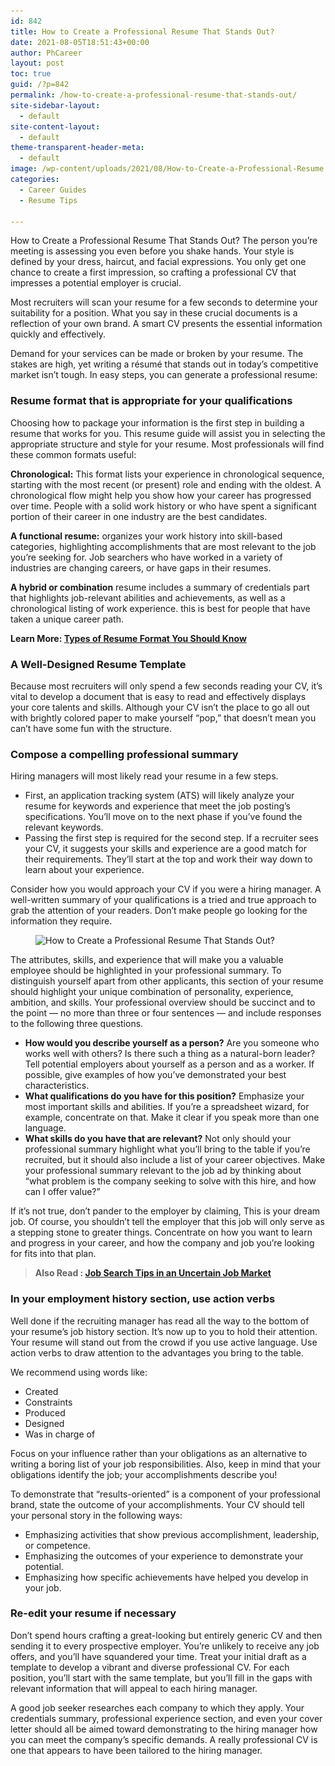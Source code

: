 ```yaml
---
id: 842
title: How to Create a Professional Resume That Stands Out?
date: 2021-08-05T18:51:43+00:00
author: PhCareer
layout: post
toc: true
guid: /?p=842
permalink: /how-to-create-a-professional-resume-that-stands-out/
site-sidebar-layout:
  - default
site-content-layout:
  - default
theme-transparent-header-meta:
  - default
image: /wp-content/uploads/2021/08/How-to-Create-a-Professional-Resume.jpg
categories:
  - Career Guides
  - Resume Tips

---
```

How to Create a Professional Resume That Stands Out? The person you&#8217;re meeting is assessing you even before you shake hands. Your style is defined by your dress, haircut, and facial expressions. You only get one chance to create a first impression, so crafting a professional CV that impresses a potential employer is crucial.

Most recruiters will scan your resume for a few seconds to determine your suitability for a position. What you say in these crucial documents is a reflection of your own brand. A smart CV presents the essential information quickly and effectively.

Demand for your services can be made or broken by your resume. The stakes are high, yet writing a résumé that stands out in today&#8217;s competitive market isn&#8217;t tough. In easy steps, you can generate a professional resume:

### **Resume format that is appropriate for your qualifications**

Choosing how to package your information is the first step in building a resume that works for you. This resume guide will assist you in selecting the appropriate structure and style for your resume. Most professionals will find these common formats useful:

**Chronological:** This format lists your experience in chronological sequence, starting with the most recent (or present) role and ending with the oldest. A chronological flow might help you show how your career has progressed over time. People with a solid work history or who have spent a significant portion of their career in one industry are the best candidates.

**A functional resume:** organizes your work history into skill-based categories, highlighting accomplishments that are most relevant to the job you&#8217;re seeking for. Job searchers who have worked in a variety of industries are changing careers, or have gaps in their resumes.

**A hybrid or combination** resume includes a summary of credentials part that highlights job-relevant abilities and achievements, as well as a chronological listing of work experience. this is best for people that have taken a unique career path.

**Learn More: [Types of Resume Format You Should Know](/types-of-resume-format-you-should-know/)**

### **A Well-Designed Resume Template**

Because most recruiters will only spend a few seconds reading your CV, it&#8217;s vital to develop a document that is easy to read and effectively displays your core talents and skills. Although your CV isn&#8217;t the place to go all out with brightly colored paper to make yourself &#8220;pop,&#8221; that doesn&#8217;t mean you can&#8217;t have some fun with the structure.

### **Compose a compelling professional summary**

Hiring managers will most likely read your resume in a few steps.

  * First, an application tracking system (ATS) will likely analyze your resume for keywords and experience that meet the job posting&#8217;s specifications. You&#8217;ll move on to the next phase if you&#8217;ve found the relevant keywords.
  * Passing the first step is required for the second step. If a recruiter sees your CV, it suggests your skills and experience are a good match for their requirements. They&#8217;ll start at the top and work their way down to learn about your experience.

Consider how you would approach your CV if you were a hiring manager. A well-written summary of your qualifications is a tried and true approach to grab the attention of your readers. Don&#8217;t make people go looking for the information they require.



<div class="wp-block-image">
  <figure class="aligncenter size-large"><img loading="lazy" width="1024" height="576" src="/wp-content/uploads/2021/08/How-to-Create-a-Professional-Resume-That-Stands-Out-1024x576.jpg" alt="How to Create a Professional Resume That Stands Out?" class="wp-image-846" srcset="/wp-content/uploads/2021/08/How-to-Create-a-Professional-Resume-That-Stands-Out-1024x576.jpg 1024w, /wp-content/uploads/2021/08/How-to-Create-a-Professional-Resume-That-Stands-Out-300x169.jpg 300w, /wp-content/uploads/2021/08/How-to-Create-a-Professional-Resume-That-Stands-Out-768x432.jpg 768w, /wp-content/uploads/2021/08/How-to-Create-a-Professional-Resume-That-Stands-Out-1536x864.jpg 1536w, /wp-content/uploads/2021/08/How-to-Create-a-Professional-Resume-That-Stands-Out.jpg 1920w" sizes="(max-width: 1024px) 100vw, 1024px" /></figure>
</div>

The attributes, skills, and experience that will make you a valuable employee should be highlighted in your professional summary. To distinguish yourself apart from other applicants, this section of your resume should highlight your unique combination of personality, experience, ambition, and skills. Your professional overview should be succinct and to the point — no more than three or four sentences — and include responses to the following three questions.

  * **How would you describe yourself as a person?** Are you someone who works well with others? Is there such a thing as a natural-born leader? Tell potential employers about yourself as a person and as a worker. If possible, give examples of how you&#8217;ve demonstrated your best characteristics.
  * **What qualifications do you have for this position?** Emphasize your most important skills and abilities. If you&#8217;re a spreadsheet wizard, for example, concentrate on that. Make it clear if you speak more than one language.
  * **What skills do you have that are relevant?** Not only should your professional summary highlight what you&#8217;ll bring to the table if you&#8217;re recruited, but it should also include a list of your career objectives. Make your professional summary relevant to the job ad by thinking about &#8220;what problem is the company seeking to solve with this hire, and how can I offer value?&#8221;

If it&#8217;s not true, don&#8217;t pander to the employer by claiming, This is your dream job. Of course, you shouldn&#8217;t tell the employer that this job will only serve as a stepping stone to greater things. Concentrate on how you want to learn and progress in your career, and how the company and job you&#8217;re looking for fits into that plan.

<blockquote class="wp-block-quote">
  <p>
    <strong>Also Read : <a href="/job-search-tips-in-an-uncertain-job-market/">Job Search Tips in an Uncertain Job Market</a></strong>
  </p>
</blockquote>

### **In your employment history section, use action verbs**

Well done if the recruiting manager has read all the way to the bottom of your resume&#8217;s job history section. It&#8217;s now up to you to hold their attention. Your resume will stand out from the crowd if you use active language. Use action verbs to draw attention to the advantages you bring to the table.

We recommend using words like:

  * Created
  * Constraints
  * Produced
  * Designed
  * Was in charge of

Focus on your influence rather than your obligations as an alternative to writing a boring list of your job responsibilities. Also, keep in mind that your obligations identify the job; your accomplishments describe you!

To demonstrate that &#8220;results-oriented&#8221; is a component of your professional brand, state the outcome of your accomplishments. Your CV should tell your personal story in the following ways:

  * Emphasizing activities that show previous accomplishment, leadership, or competence.
  * Emphasizing the outcomes of your experience to demonstrate your potential.
  * Emphasizing how specific achievements have helped you develop in your job.

### **Re-edit your resume if necessary**

Don&#8217;t spend hours crafting a great-looking but entirely generic CV and then sending it to every prospective employer. You&#8217;re unlikely to receive any job offers, and you&#8217;ll have squandered your time. Treat your initial draft as a template to develop a vibrant and diverse professional CV. For each position, you&#8217;ll start with the same template, but you&#8217;ll fill in the gaps with relevant information that will appeal to each hiring manager.

A good job seeker researches each company to which they apply. Your credentials summary, professional experience section, and even your cover letter should all be aimed toward demonstrating to the hiring manager how you can meet the company&#8217;s specific demands. A really professional CV is one that appears to have been tailored to the hiring manager.


